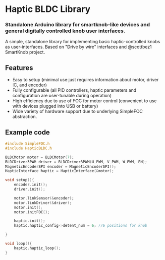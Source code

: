 # Haptic BLDC Library
### Standalone Arduino library for smartknob-like devices and general digitally controlled knob user interfaces.

A simple, standalone library for implementing basic haptic-controlled knobs as user-interfaces.
Based on "Drive by wire" interfaces and @scottbez1 SmartKnob project.

## Features 
* Easy to setup (minimal use just requires information about motor, driver IC, and encoder)
* Fully configurable (all PID controllers, haptic parameters and configuration are user-tunable during operation)
* High efficiency due to use of FOC for motor control (convenient to use with devices plugged into USB or battery)
* Wide variety of hardware support due to underlying SimpleFOC abstraction.

## Example code
```cpp
#include SimpleFOC.h
#include HapticBLDC.h

BLDCMotor motor = BLDCMotor(7);
BLDCDriver3PWM driver = BLDCDriver3PWM(U_PWM, V_PWM, W_PWM, EN);
MagneticEncoderSPI encoder = MagneticEncoderSPI();
HapticInterface haptic = HapticInterface(&motor);

void setup(){
    encoder.init();
    driver.init();

    motor.linkSensor(&encoder);
    motor.linkDriver(&driver);
    motor.init();
    motor.initFOC();

    haptic.init();
    haptic.haptic_config->detent_num = 6; //6 positions for knob

}

void loop(){
    haptic.haptic_loop();
}
```